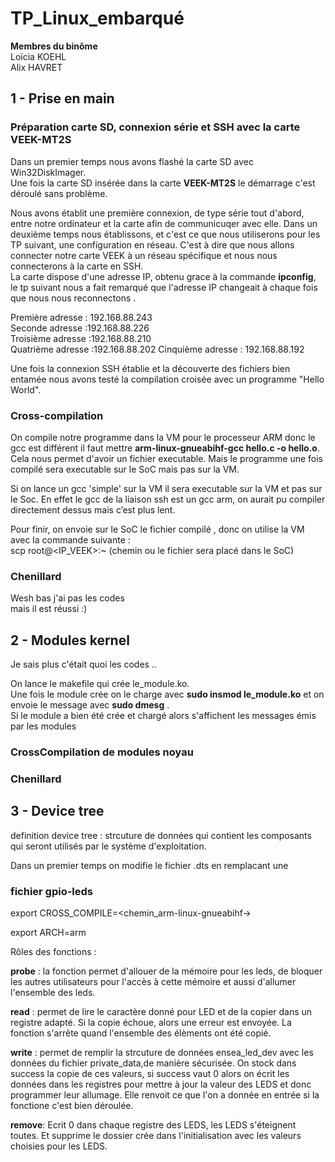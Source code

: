 # TP_Linux_embarqué
__Membres du binôme__  
Loïcia KOEHL  
Alix HAVRET 

## 1 - Prise en main 
### Préparation carte SD, connexion série et SSH avec la carte VEEK-MT2S
Dans un premier temps nous avons flashé la carte SD avec Win32DiskImager.  
Une fois la carte SD insérée dans la carte __VEEK-MT2S__ le démarrage c'est déroulé sans problème.  

Nous avons établit une première connexion, de type série tout d'abord, entre notre ordinateur et la carte afin de communicuqer avec elle. 
Dans un deuxième temps nous établissons, et c'est ce que nous utiliserons pour les TP suivant, une configuration en réseau. C'est à dire que nous allons connecter notre carte VEEK à un réseau spécifique et nous nous connecterons à la carte en SSH.  
La carte dispose d'une adresse IP, obtenu grace à la commande **ipconfig**, le tp suivant nous a fait remarqué que l'adresse IP changeait à chaque fois que nous nous reconnectons . 

Première adresse : 192.168.88.243  
Seconde adresse :192.168.88.226   
Troisième adresse :192.168.88.210  
Quatrième adresse :192.168.88.202
Cinquième adresse : 192.168.88.192

Une fois la connexion SSH établie et la découverte des fichiers bien entamée nous avons testé la compilation croisée avec un programme "Hello World".  

### Cross-compilation  

On compile notre programme dans la VM pour le processeur ARM donc le gcc est différent il faut mettre __arm-linux-gnueabihf-gcc hello.c -o hello.o__. Cela nous permet d'avoir un fichier executable.  Mais le programme une fois compilé sera executable sur le SoC mais pas sur la VM.  

Si on lance un gcc 'simple' sur la VM il sera executable sur la VM et pas sur le Soc. 
En effet le gcc de la liaison ssh est un gcc arm, on aurait pu compiler directement dessus mais c’est plus lent. 

Pour finir, on envoie sur le SoC le fichier compilé , donc on utilise la VM avec la commande suivante :  
scp <nomdufichier> root@<IP_VEEK>:~ (chemin ou le fichier sera placé dans le SoC)

### Chenillard 
  
  Wesh bas j'ai pas les codes   
  mais il est réussi :)  
  
## 2 - Modules kernel  
Je sais plus c'était quoi les codes ..
  
On lance le makefile qui crée le_module.ko.  
Une fois le module crée on le charge avec __sudo insmod le_module.ko__ et on envoie le message avec __sudo dmesg__ .  
Si le module a bien été crée et chargé alors s'affichent les messages émis par les modules 

### CrossCompilation de modules noyau 
  
  
  
### Chenillard
  
  
## 3 - Device tree
definition device tree : strcuture de données qui contient les composants qui seront utilisés par le système d'exploitation.  

  Dans un premier temps on modifie le fichier .dts en remplacant une 
  
  
  ### fichier gpio-leds 
  
  export CROSS_COMPILE=<chemin_arm-linux-gnueabihf-> 
  
  export ARCH=arm
  
  
  Rôles des fonctions : 
  
  __probe__ : la fonction permet d'allouer de la mémoire pour les leds, de bloquer les autres utilisateurs pour l'accès à cette mémoire et aussi d'allumer l'ensemble des leds.  
  
  __read__ : permet de lire le caractère donné pour LED et de la copier dans un registre adapté. Si la copie échoue, alors une erreur est envoyée. La fonction s'arrête quand l'ensemble des élèments ont été copié.  
  
  __write__ : permet de remplir la strcuture de données ensea_led_dev avec les données du fichier private_data,de manière sécurisée. On stock dans success la copie de ces valeurs, si success vaut 0 alors on écrit les données dans les registres pour mettre à jour la valeur des LEDS et donc programmer leur allumage. Elle renvoit ce que l'on a donnée en entrée si la fonctione c'est bien déroulée.  
  
  __remove__: Ecrit 0 dans chaque registre des LEDS, les LEDS s'éteignent toutes. Et supprime le dossier crée dans l'initialisation avec les valeurs choisies pour les LEDS.  
